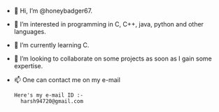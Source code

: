 - 👋 Hi, I’m @honeybadger67.
- 👀 I’m interested in programming in C, C++, java, python and other languages.
- 🌱 I’m currently learning C.
- 💞️ I’m looking to collaborate on some projects as soon as I gain some expertise.
- 📫 One can contact me on my e-mail

      Here's my e-mail ID :-
        harsh94720@gmail.com

<!---
honeybadger67/honeybadger67 is a ✨ special ✨ repository because its `README.md` (this file) appears on your GitHub profile.
You can click the Preview link to take a look at your changes.
--->
